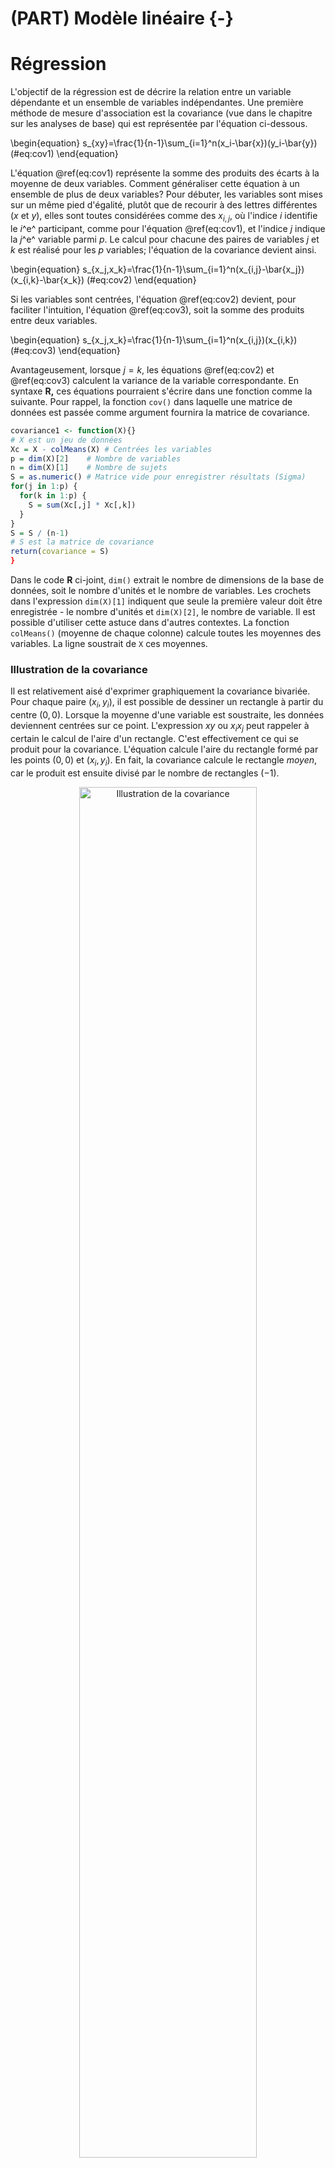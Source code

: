 

# (PART) Modèle linéaire {-}
# Régression

L'objectif de la régression est de décrire la relation entre un variable dépendante et un ensemble de variables indépendantes. Une première méthode de mesure d'association est la covariance (vue dans le chapitre sur les analyses de base) qui est représentée par l'équation ci-dessous.

\begin{equation}
s_{xy}=\frac{1}{n-1}\sum_{i=1}^n(x_i-\bar{x})(y_i-\bar{y})
(\#eq:cov1)
\end{equation}

L'équation \@ref(eq:cov1) représente la somme des produits des écarts à la moyenne de deux variables. Comment généraliser cette équation à un ensemble de plus de deux variables? Pour débuter, les variables sont mises sur un même pied d'égalité, plutôt que de recourir à des lettres différentes ($x$ et $y$), elles sont toutes considérées comme des $x_{i,j}$, où l'indice $i$ identifie le $i$^e^ participant, comme pour l'équation \@ref(eq:cov1), et l'indice $j$ indique la $j$^e^ variable parmi $p$. Le calcul pour chacune des paires de variables $j$ et $k$ est réalisé pour les $p$ variables; l'équation de la covariance devient ainsi.

\begin{equation}
s_{x_j,x_k}=\frac{1}{n-1}\sum_{i=1}^n(x_{i,j}-\bar{x_j})(x_{i,k}-\bar{x_k})
(\#eq:cov2)
\end{equation}

Si les variables sont centrées, l'équation \@ref(eq:cov2) devient, pour faciliter l'intuition, l'équation \@ref(eq:cov3), soit la somme des produits entre deux variables. 

\begin{equation}
s_{x_j,x_k}=\frac{1}{n-1}\sum_{i=1}^n(x_{i,j})(x_{i,k})
(\#eq:cov3)
\end{equation}

Avantageusement, lorsque $j=k$, les équations \@ref(eq:cov2) et \@ref(eq:cov3) calculent la variance de la variable correspondante. En syntaxe **R,** ces équations pourraient s'écrire dans une fonction comme la suivante. Pour rappel, la fonction `cov()` dans laquelle une matrice de données est passée comme argument fournira la matrice de covariance.


```r
covariance1 <- function(X){} 
# X est un jeu de données
Xc = X - colMeans(X) # Centrées les variables
p = dim(X)[2]    # Nombre de variables 
n = dim(X)[1]    # Nombre de sujets
S = as.numeric() # Matrice vide pour enregistrer résultats (Sigma)
for(j in 1:p) {
  for(k in 1:p) {
    S = sum(Xc[,j] * Xc[,k])
  }
}
S = S / (n-1)
# S est la matrice de covariance
return(covariance = S)
}
```

Dans le code **R** ci-joint, `dim()` extrait le nombre de dimensions de la base de données, soit le nombre d'unités et le nombre de variables. Les crochets dans l'expression `dim(X)[1]` indiquent que seule la première valeur doit être enregistrée - le nombre d'unités et `dim(X)[2]`, le nombre de variable. Il est possible d'utiliser cette astuce dans d'autres contextes. La fonction `colMeans()` (moyenne de chaque colonne) calcule toutes les moyennes des variables. La ligne soustrait de `X` ces moyennes.

### Illustration de la covariance

Il est relativement aisé d'exprimer graphiquement la covariance bivariée. Pour chaque paire $(x_i,y_i)$, il est possible de dessiner un rectangle à partir du centre $(0, 0)$. Lorsque la moyenne d'une variable est soustraite, les données deviennent centrées sur ce point. L'expression $xy$ ou $x_ix_j$ peut rappeler à certain le calcul de l'aire d'un rectangle. C'est effectivement ce qui se produit pour la covariance. L'équation calcule l'aire du rectangle formé par les points $(0,0)$ et $(x_i,y_i)$. En fait, la covariance calcule le rectangle *moyen*, car le produit est ensuite divisé par le nombre de rectangles $(-1)$.


<div class="figure" style="text-align: center">
<img src="11-Regression_files/figure-html/unnamed-chunk-3-1.png" alt="Illustration de la covariance" width="75%" height="75%" />
<p class="caption">(\#fig:unnamed-chunk-3)Illustration de la covariance</p>
</div>


<div class="figure" style="text-align: center">
<img src="11-Regression_files/figure-html/unnamed-chunk-4-1.png" alt="Illustration des produits (rectangles) pour différentes valeurs de covariance" width="672" />
<p class="caption">(\#fig:unnamed-chunk-4)Illustration des produits (rectangles) pour différentes valeurs de covariance</p>
</div>

À partir des images suivantes, quelques propriétés de la covariance peuvent être déduites. 

* Comme la quantité de surface blanche (ou de noire) dépend de la taille de la figure, la covariance est directement proportionnelle aux échelles à l'abscisse et l'ordonnée. 

* La covariance augmente lorsque les points s'approchent d'une ligne à pente ascendante et diminue lorsque les points s'approchent d'une ligne à pente descendante. 

* Comme les associations non linéaires peuvent créer des amalgames de rectangles positifs et négatifs, elles conduisent à des covariances imprévisibles et peu pertinentes.

* La covariance (et la corrélation) est sensible aux valeurs aberrantes. Un point éloigné de la masse créera une aire rectangulaire bien plus grande que les autres points. À lui seul, il peut créer une quantité substantielle positive ou négative de surface blanche (ou noire) dans la figure.

* Si une variable est multipliée par elle-même, il s'agit de l'aire d'un carré, ce qui équivaut au calcul d'une variance. Par extension, si le produit de deux variables se rapproche davantage d'un carré que d'un rectangle (en moyenne), alors les deux variables sont fortement liées.

* Le paramètre de la corrélation de la population peut être conceptualisé comme un triangle déformé en rectangle à cause de l'erreur de mesure des axes.





### La covariance en termes d'algèbre matricielle

Pour l'instant, seul l'aspect linéaire est présenté. L'équation de la covariance peut aussi se calculer en termes d'algèbre matricielle. En plus d'accélérer le calcul des résultats, il simplifie énormément les mathématiques sous-jante (pourvu que l'utilisateur connaisse l'algèbre matricielle).

Dans le présent contexte, une matrice est un ensemble de variables représentées sous une seule variables. Dans les équations mathématiques, une matrice est désignée par une lettre majuscule : $x$ devient $X$ et $\sigma$ devient $Sigma$. Dans une matrice, chaque colonne est une variable, chaque ligne correspond à un sujet différent mesuré sur toutes les variables. Une matrice est définie en partie par son nombre de lignes ($n$, nombre d'unités) et son nombre de colonnes ($p$, nombre de variables), dont voici une illustration.

$$
X = \left(\begin{array}{cccc} 
x_{1,1} & x_{1,2} & ...&x_{1,p}\\
x_{2,1} & x_{2,2} & ...&x_{2,p}\\
... & ...& ...& ... \\
x_{n,1} & x_{n,2} & ... &x_{n,p}\\
\end{array}\right)
$$ 

En syntaxe **R**, il ne s'agit rien de plus que de concaténer des variables (mesurant les mêmes individus) ensembles par des colonnes, comme il est fait avec des jeux de données `data.frame()` ou `cbind()`. Un jeu de données est, à peu de chose près, une matrice. Pour créer une matrice `X` à partir des variables `x`, `y`, et `z` avec **R**, par exemple, la ligne `X = cbind(x, y, z)` joindra les trois variables ensemble.

Pour réaliser le calcul de la covariance, il faut multiplier la matrice des données centrées (les variables concaténées) par elle-même puis de diviser par $n-1$. Le symbole $X$ représente la concaténation des variables. Par simplicité, l'équation utilise des **variables centrées**.

\begin{equation}
\Sigma = (n-1)^{-1}X^\prime X
(\#eq:covmat1)
\end{equation}

Le symbole $\Sigma$ (sigma majuscule) représente la matrice de variance-covariance. La diagonale de cette matrice représente les variances des données et les éléments hors diagonales sont les covariances, soulignant le lien entre la variance et la covariance. Le symbole $\prime$ (prime) correspond à l'opération de transposer une matrice, soit d'échanger les lignes par ces colonnes. Cette procédure est nécessaire pour produire la multiplication d'une matrice par elle-même. Noter que l'expression $(n-1)^{-1}=\frac{1}{n-1}$.

TODO

\begin{equation}
\begin{aligned}
S & = (n-1)^{-1}
\left(\begin{array}{cccc} 
x_{1,1} & x_{2,1} & ... & x_{n,1} \\
x_{2,1} & x_{2,2} & ... & x_{n,2} \\
\end{array}\right) 
\left(\begin{array}{cc} 
x_{1,1} & x_{1,2} \\
x_{2,1} & x_{2,2}\\
... & ...  \\
x_{n,1} & x_{n,2} \\
\end{array}\right) \\
   & = (n-1)^{-1}
\left(\begin{array}{cc}
\sum_{i=1}^n(x_{i,1})(x_{i,1}) & \sum_{i=1}^n(x_{i,1})(x_{i,2})\\
\sum_{i=1}^n(x_{i,2})(x_{i,1}) & \sum_{i=1}^n(x_{i,2})(x_{i,2})
\end{array}\right)
\end{aligned}
(\#eq:covmat2)
\end{equation}


L'équation \@ref(eq:covmat2) illustre l'équation \@ref(eq:covmat1) qui sont toutes les deux équivalentes à \@ref(eq:cov3). En termes de syntaxe **R**, elles peuvent être traduites comme suit.



```r
covariance2 = function(X){
  # X est une data.frame ou matrice de n sujets par p variables
  n = dim(X)[1]
  Xc = X - colMeans(X)
  # Algèbre matriciel pour le produit qui permet de calculer
  # le produit d'une colonne avec les autres colonnes
  cov.X = t(Xc) %*% Xc / (n - 1)
  return(cov.X)
}
```

La fonction `t()` opère la transpose ($\prime$) et le symbole `%*%` signifie le produit matriciel des variables. Si l'usuel symbole de multiplication `*` était utilisé, **R** opérerait une multiplication cellule par cellule (avec recyclage) plutôt que celle désirée ici.

L'utilisation de l'algèbre matricielle est plus simple  et efficace : Elle nécessite cinq lignes de code, élimine deux boucles, prend moins de temps à calculer en plus de produire toutes les variances et les covariances.

Une matrice de covariance possède plusieurs propriétés qu'il faut connaître. Elle est toujours carrée soit $p \times p$ pour $p$ variables et contient $p^2$ éléments. Parmi ces éléments, les $p$ éléments de la diagonale sont des variances, ce pourquoi elle est parfois appelée matrice de variance-covariance. Les éléments triangulaires inférieurs hors diagonale sont un parfait reflet des éléments supérieurs, p.ex. $\sigma_{1,2} = \sigma_{2,1}$. Il y a ainsi $\frac{p(p-1)}{2}$ covariances uniques dans une matrice et $p(p+1)/2$ éléments uniques (variances et covariances). En plus, de ces caractéristiques, la matrice doit être *positive semi-définie*, ce qui est un terme mathématique impliquant, pour les fins de ce chapitre, que les variances ne peuvent être nulles. (C'est plus complexe que cela, mais il suffit d'accepter cette affirmation pour procéder.)

$$
\Sigma = \left( 
\begin{array}{cccc}
\sigma_{1,1} & \sigma_{1,2} & ... &  \sigma_{1,p}\\
\sigma_{2,1} & \sigma_{2,2} & ... &  \sigma_{2,p}\\
...& ...& ... &  \sigma_{3,p}\\
\sigma_{p,1} & \sigma_{p,2} & ... &  \sigma_{p,p}\\
\end{array}
\right)
$$ 


### Création de données

Une façon simple et efficace de créer des données à ce stade est la package `MASS` dont un aperçu a été donné dans le chapitre sur les analyses de base.


```r
# Création de la matrice de covariance pour p=3
Sigma = matrix(c(s11, s12, s13,
                 s12, s22, s23,
                 s13, s23, s33), nrow = 3, ncol = 3)
# Création des données 
donnees = data.frame(MASS::mvrnorm(n = n, mu = c(0,0), Sigma = Sigma))
```

La matrice de covariance pour $p=3$ s'écrit comme suit.
$$
\Sigma = \left( 
\begin{array}{ccc}
\sigma_{1,1} & \sigma_{1,2} & \sigma_{1,3}\\
\sigma_{2,1} & \sigma_{2,2} & \sigma_{2,3}\\
\sigma_{3,1} & \sigma_{3,2} & \sigma_{2,3}
\end{array}
\right)
$$
Il convient d'écrire $\Sigma$ (sigma majuscule) et $\sigma$ (sigma minuscule) plutôt que $S$, car il s'agit de la matrice de covariance de la population. Le résultat de `S = cov(donnees)` est empirique et la notation $S$ est plus appropriée. Comme il y a $p=3$ variables dans la syntaxe, il faudra préalablement spécifier $3*4/2 = 6$ arguments :$p = 3$ variances $\sigma_{1,1},\sigma_{3,3},\sigma_{3,3}$ et $3*2/2 =3$ covariances $\sigma_{1,2},\sigma_{1,3},\sigma_{2,3}$.

### La matrice de corrélation

Pour rappel, une matrice de corrélation est une matrice de covariance dont les variables ont été standardisées. Cela implique de transformer la matrice afin que toute la diagonale soit à l'unité, que toutes les variances soient égalent à 1. Cela permet d'avoir une interprétation *standardisée* des corrélations, car celles-ci sont indépendantes des métriques originales. Les autres éléments conceptuels de la matrice de covariance s'appliquent pour la matrice de corrélation.

Pour transformer la matrice de covariance en matrice de corrélation, trois techniques sont possibles. 

La première est de standardise $X$ préalablement au calcul de la covariance. Comme il n'y a pas d'équivalent à `colMeans()` pour l'écart type, l'utilisation de `apply(X, MARGIN = 2, FUN = sd)` fera le travail. Cette ligne de syntaxe reproduit la même logique, mais pour l'écart type `sd()`. Textuellement, elle applique (`apply()`) l'écart type (`sd()`) pour chaque colonne `MARGIN = 2` à la matrice de données `X`. 


```r
X = (X - colMeans(X)) / apply(X, MARGIN = 2, FUN = sd)
```

La deuxième méthode est de standardiser la matrice de covariance en termes d'algèbre matricielle, où $S$ est la matrice de covariance. Il faut extraire de la matrice les variances de la diagonale (avec la fonction mathématique $\text{diag()}$), puis en faire la racine carrée pour obtenir des écarts types, puis en refaire une matrice carrée avec la fonction mathématique $\text{diag()}$ qu'il faut finalement inversé pour en faire une division.

\begin{equation}
R = (\text{diag}(\sqrt{\text{diag}(S)})^{-1}) S (\text{diag}(\sqrt{\text{diag}(S)})^{-1})
(\#eq:cov2cor)
\end{equation}

En code **R**, l'équation \@ref(eq:cov2cor) se traduit ainsi. 

```r
R = solve(diag(sqrt(diag(S)))) %*% S %*% solve(diag(sqrt(diag(S))))
```

Lorsqu'une matrice est passée comme argument à `diag()`, elle extrait les éléments de la diagonale pour en faire un vecteur. Si un vecteur est passé en argument, alors `diag()` retourne une matrice avec les éléments du vecteur en diagonale. La fonction `solve()` calcule l'inverse d'une matrice, comme l'utilisateur pourrait attendre de $X^{-1}$. Il s'agit certainement de l'aspect le plus biscornu de **R**.  Enfin, l'opérateur `%*%` est le produit matriciel. 

La troisième est d'utiliser la fonction de base `cov2cor()` pour transformer la matrice de covariance en matrice de corrélation, ce qui est plus simple et plus rapide que la deuxième option, mais qui cache ce qui se réalise.

## La régression

Pour l'instant, des rudiments de la covariance et de la corrélation ont été présentés dans le but d'introduire graduellement l'algèbre matricielle. L'objectif étant atteint, le regard portera sur la régression en tant que moyen de prédire une variable $y$ à partir d'un ensemble de variables $X$.

Quelle est la différence entre les analyses de covariance et corrélation comparativement à l'analyse de régression? Bien que la logique sous-jacente soit très similaire, il faut maintenant déterminer une variable *différente* de l'autre, c'est-à-dire une variable dépendante. Les autres sont des variables indépendantes. Les variables indépendantes prédisent la variable dépendante  un peu comme dans un modèle *déterministe*, il faut décider de la cause (variables indépendantes) et l'effet (variable dépendante), ce dernier étant généré par les premiers. 

Plutôt que de traiter chaque paire de variable comme c'était le cas avec l'analyse de corrélation, la régression correspond à étudier la relation entre la variable dépendante et toutes les autres, et ce, simultanément. Ainsi, les variables indépendantes sont contrôlées entre elles pour évaluer leur effet sur la variable dépendante et un modèle de prédiction plus juste est obtenu (autant que faire ce peut avec modèle statistique).

### Le modèle de régression simple 

L'équation pour un modèle de régression simple se résume en un cas bivarié, soit la prédiction de $y$ par une seule variable $x$.

\begin{equation}
y = \beta_0 + \beta_1 x + \epsilon_y
(\#eq:modlin)
\end{equation}

Dans ce modèle, $y$ est la variable prédite, $x$ est le seul prédicteur, $\beta_0$ est l'ordonnée à l'origine, $\beta_1$ est le coefficient de régression et $\epsilon_y$, l'erreur dans la variable $y$ indépendante (non corrélée, ni fonctionnelement liée) de $x$.



### Création de données

Une façon simple de créer des données en fonction d'un modèle linéaire plutôt qu'à partir de la matrice de corrélation (comme ce fut le case jusqu'à présent) est de reprendre l'équation \@ref(eq:modlin) et de spécifier les paramètres libre. D'abord, il faut  remplacer les paramètres du modèle par des valeurs, $beta_0$, $beta_1$, et ensuite, créer deux variables aléatoires de taille $n$ (la taille d'échantillon), une première pour $x$ et une seconde pour $\epsilon_y$. Les hypothèses sous-jacentes aux modèles linéaires assument généralement que la l'erreur ($\epsilon$) est distribuée normalement (avec implicitement une moyenne de 0), la fonction `rnorm()` pourra jouer le rôle. Pour $x$, il n'y a pas de distribution à respecter, mais une distribution normale fait très bien l'affaire. Voici un exemple de code **R**.


```r
# En spécifiant une taille d'échantillon très grande,
# l'erreur échantillonnalle est considérablement réduite.
# Valeurs choisies par l'utilisateur
n = 10000 # Taille d'échantillon
beta0 = 5 # Les betas
beta1 = 1
# Deux variables aléatoires tirées de distributions normales.
# Les moyennes sont nulles et 
# les écarts types sont spécifiés par l'utilisateur.
x = rnorm(n = n, sd = 1)
e.y = rnorm(n = n, sd = 3)
# Création de la variable dépendante
y = beta0 + beta1 * x + e.y
```

Si l'utilisateur souhaite ajouter une autre variable, il lui suffit d'ajouter un $\beta$ supplémentaire et de créer une autre variable aléatoire 

Cette méthode de création de données possède toutefois des limites. Principalement, elle ne spécifie pas les propriétés statistiques désirables, par exemple, la corrélation entre les variables est évacuée. Quelle est la corrélation entre `x`et `y` dans l'exemple précédent? Il est bien sûr possible de déterminer ces valeurs pour la population a posteriori. Il faut résoudre l'équation \@ref(eq:eqrho).

\begin{equation}
\rho_{x,y} = \beta_1 \frac{\sigma_x}{\sigma_y} 
(\#eq:eqrho)
\end{equation}

Certaines valeurs sont déjà connues, car spécifiées par l'utilisateur, $\beta_1 = 1$ et $\sigma_x = 1$. Qu'en est-il de $\sigma_y$? L'utilisateur n'a pas spécifié la valeur de la variance de $y$, il a plutôt choisi la valeur de la variance de l'erreur résiduelle, $\sigma^2_{\epsilon_y}$. La loi de la somme des variances permettra de calculer cette valeur. Pour le lecteur intéressé, les réponses sont $\sigma^2_y = \beta_1^2\sigma^2_x+\sigma^2_{\epsilon_y} = 10$ et donc $\rho_{x,y} = \frac{\beta_1 \sigma_x}{\sigma_y} = 0.316$.

La limite liée à la méthode de création de données est maintenant flagrante. En plus de ne pas connaître la corrélation entre les variables, la variance de $y$ n'est pas connue a priori.  La stratégie de spécification est ainsi de choisir des valeurs et d'espérer qu'elles soient conformes aux attentes. Pire, s'il y avait plusieurs variables indépendantes, elles seraient toutes non corrélées entre elles, alors que l'utilisateur pourrait vouloir autrement, mais cette première technique ne le permet pas.

Pour l'utilisateur qui crée son jeu de données, ces caractéristiques sont souvent plus essentielles que de spécifier à l'avance la variance résiduelle. Pour résoudre cette situation, la solution est de spécifier un modèle standardisé, puis de le *déstandardiser* (ajouté des moyennes et des variances a posteriori).

La philosophie de modélisation de cet ouvrage repose sur l'idée selon laquelle, un modèle doit être standardisé au départ puis *déstandardisé*. Cette logique ne se prêtera pas à tous les contextes, pour certains la difficulté sera immense, pour d'autres, cela ne respectera pas les objectifs. En partant d'un modèle standardisé toutefois, la matrice de corrélation est connue à l'avance et la variance est spécifiée directement par l'utilisateur. Les tailles d'effets attendues sont également assurées. Il suffit de dériver la variance résiduelle du modèle plutôt que de la spécifier.

En assumant un modèle linéaire,

\begin{equation}
y = \beta_0 + \beta_1 x_1 + ... +\beta_k x_k + \epsilon_y
(\#eq:modling)
\end{equation}

où l'équation \@ref(eq:modling) correspond à la généralisation de l'équation \@ref(eq:modlin) pour $k$ variables indépendantes, il est possible d'isoler $\epsilon_y$. La variance se calcule alors comme l'équation \@ref(eq:emat), pour le cas générale. 

\begin{equation}
\sigma^2_{\epsilon_y} = \sigma^2_y - B^{\prime}RB
(\#eq:emat)
\end{equation}

où $R$ est la matrice de corrélation et $B$ est le vecteur contenant tous les $\beta$ standardisés. Pour assurer un scénario standardisé $\sigma^2_y = 1$. La seule condition sous-jacente à l'équation \@ref(eq:emat) est de s'assurer que $\sigma^2_{\epsilon_y} > 0$, c'est-à-dire en vérifiant que $B^{\prime}RB < \sigma^2_y$, autrement la variance est négative, ce qui est impossible. En termes de syntaxe **R**, l'équation \@ref(eq:emat) correspond à ceci.


```r
# Cacluler la variance de epsilon
var_e = var_y - t(B) %*% R %*% B
```

L'avantage de cette technique est (a) de pouvoir spécifier les corrélations entre les variables indépendantes avec la matrice $R$; (b) de déterminer à l'avance la variance de $y$ et (c) que le vecteur $B$ contient les $\beta$ standardisés qui sont dans ce contexte les corrélations partielles qui relient chacune des variables indépendantes à la variable dépendante (des tailles d'effet) en contrôlant pour chacune d'elles. 

L'utilisateur crée par la suite les données en spécifiant le vecteur $B$ et en créant une variable basée sur la matrice de corrélation. Voici un exemple pour $k=3$ variables centrées suivant une distribution normale multivariée avec la matrice de corrélation $R$.

$$
R= \left( 
\begin{array}{ccc}
1 & .2 & .3\\
.2 & 1 & .1\\
.3 & .1 & 1
\end{array}
\right)
$$
Une fois les données de $X$ créées, avec la fonction `MASS::mvrnorm()`, comme il a été fait précédemment, il suffit de multiplier $X$ avec $B$ et d'ajouter la variable aléatoire $\epsilon_y$ avec la variance appropriée pour obtenir la variable dépendante $y$.


```r
set.seed(42)  # Pour reproductibilité
n = 1000      # Taille d'échantillon
k = 3         # Nombre de variables indépendantes

# Matrice de corrélation
R = matrix(c(1, .2, .3,
             .2, 1, .1,
             .3, .1, 1), k, k)
# Moyennes
mu = rep(0, k)

# Choix des betas standardisés
B = c(beta1 = .2, beta2 = -.5, beta3 = .3)

#variance de epsilon
var_e = 1 - t(B) %*% R %*% B

# Créations des variables aléatoires
X = MASS::mvrnorm(n = n, mu = mu, Sigma = R)
e = rnorm(n = n, sd = sqrt(var_e))
# Création de la variable dépendante
y = X %*% B + e

# Création du jeu de données
jd = data.frame(y = y, X = X)

# Quelques vérifications
# Les données
head(jd)
#>        y    X.1    X.2     X.3
#> 1  0.635 -0.956 -2.567  0.3239
#> 2 -0.264  0.672 -0.172  0.5200
#> 3  0.341  0.885 -1.369 -0.6387
#> 4 -0.602  0.778 -1.104 -1.2678
#> 5  0.401  0.360  0.286 -1.4336
#> 6 -1.076 -0.210  0.621 -0.0399
# La matrice de corrélation entre les variables indépendantes
# Très près des valeurs choisies à la troisième décimale
cor(X)
#>       [,1]  [,2]  [,3]
#> [1,] 1.000 0.188 0.279
#> [2,] 0.188 1.000 0.136
#> [3,] 0.279 0.136 1.000
# La variance de y (encore une fois très près)
var(y)
#>      [,1]
#> [1,] 1.03
```

Maintenant, il est possible de *déstandardisé* `X` et `y` en additionnant des moyennes ou multipliant par des écarts types à chaque variable.

## L'analyse de régression

Lorsque le jeu de données est obtenu, il est temps de procéder à l'analyse de régression. Essentiellement, l'analyse de régression produit à peu près ceci (mais en algèbre matricielle).

Pour aider la compréhension, voici une explication avec le modèle linéaire simple assumant des variables centrées. Le modèle correspond à 

$$
y = \beta x
$$

où l'erreur, $\epsilon_y$ n'est pas explicitée. Il faut isoler $\beta$ afin de l'estimer, soit l'opération suivante,

$$
\beta = \EX(\frac{y}{x})
$$

où le symbole $\EX$ signifie l'espérance (la moyenne). En multipliant par $\frac{x}{x}$ de chaque côté de l'équation, cela produit l'équation suivante.

\begin{equation}
\beta = \EX(\frac{xy}{xx}) = \frac{\sigma_{xy}}{\sigma^2_x}
(\#eq:beta2)
\end{equation}

Dans l'équation \@ref(eq:beta2), le numérateur sera rapidement reconnu comme la covariance et au dénominateur la variance de $X$. Comment généralisé  pour $k$ variables? En algèbre matricielle et dans la mesure où les variables contenues dans $X$ sont centrées, cela revient au même que de calculer l'équation \@ref(eq:beta).

\begin{equation}
\hat{B} = (X^{\prime} X)^{-1} X^{\prime} y
(\#eq:beta)
\end{equation}

Comme pour l'équation \@ref(eq:beta2), la composante $(X^{\prime} X)^{-1}$ agit en dénominateur (par l'exposant $-1$) et correspond à la matrice de variance-covariance des variables de $X$ ensemble, alors que $X^{\prime} y$ agit comme le numérateur, soit la covariance entre les variables de $X$ avec $y$.

Pour l'erreur type, il s'agit de calculer ceci.

\begin{equation}
\text{var}(\hat{B}) = \sigma^2 \left(X^{\prime}X\right)^{-1}
\end{equation}

La racine carrée donne l'erreur type (*standard error*).

Le ratio $\frac{B}{\text{se}_B} \sim t_{n-p-1}$, soit le quotient d'un estimateur par son erreur type, suit une distribution-$t$ avec $n-p-1$ degrés de liberté.

En syntaxe **R**, la régression s'écrit comme ceci.


```r
regression = function(y, X){
  # Ajouter un intercepte
  X = cbind(intercept = 1, X)
  B = solve(t(X) %*% X) %*% t(X) %*% y
  var.e = var(y - X %*% B) 
  se.B = sqrt(c(var.e) * diag(solve(t(X) %*% X)))
  n = dim(X)[1]
  p = dim(X)[2]
  vt = B / se.B
  vp = (1-pt(tv, df = n - p - 1)) * 2
  resultats = data.frame(Estimate = B, 
                         Std.Error = se.B, 
                         t.value = vt, 
                         p.value = vp) 
  return(resultats)
}  
```

Le modèle linéaire peut aussi contenir des variables nominales dans la mesure où celle-ci sont transformées en données factices (*dummy coding*). En fait, une analyse de variance n'est au fond qu'une régression dans laquelle les variables nominales sont transformées en données factices, puis utilisées en variable indépendante. Les $\beta$ de la régression correspondent aux moyennes $\mu$, si le participant appartient (1) à tel ou tel autre groupe ou (0) autrement. Bien que les logiciels produisent souvent des sorties statistiques différentes en fonction de l'analyse demandée, les mathématiques sous-jacentes sont les mêmes.

### Conditions d'application de la régression

La régression possède quatre hypothèses sous-jacentes :

* La vraie relation est linéaire;

* Les observations sont indépendantes.

* Les résidus sont normalement distribués;

* La variance résiduelle est homoscédastique.

Les deux premiers points sont davantage méthodologiques que statistiques bien que leurs conséquences soient réelles. La relation entre les variables doit être linéaire. La régression tient compte des relations en ligne droite, si la relation entre deux variables suit une courbe, elle ne pourra être adéquatement analysée. La figure \@ref(fig:courbe) montre trois relations possibles entre deux variables. Bien que la relation soit très forte, peu importe la forme de la relation (les données suivent un parton très évident), seule celle au centre (relation linéaire) donnera un résultat indiquant un lien fort existant. Il existe des techniques de transformation de données lorsque ce sera *théoriquement* justifié. La relation quantitative entre l'âge et la quantité de rapport sexuel est un exemple de relation non linéaire : elle débute à l'adolescence, atteint son apogée à l'âge de jeune adulte, puis décroît progressivement. La seconde hypothèse est que les unités d'observation doivent être indépendantes. Techniquement, chaque unité devrait avoir une chance égale et indépendante d'être choisie.  La régression est robuste à ce genre de violation, mais il faut toujours conserver cette idée en tête lorsque le devis d'étude est conceptualisé et lors des analyses. Les élèves dans une même salle de classe ne sont techniquement pas indépendants puisqu'ils sont tous corrélés. Ils ont le même enseignant, les mêmes pairs, les locaux, etc., des variables qui peuvent toutes à leur façon avoir des effets sur les comportements des enfants. Dans ce cas, recourir à des analyses multiniveaux sera la seule possibilité pour tenir compte de cette violation et bien représenter les modèles. Un autre exemple est la corrélation entre différents temps de mesure sur une même unité (qui est corrélée avec elle-même). Dans ce cas, ce sera des analyses pour des devis temporels (les analyses multiveaux peuvent également tenir compte du temps).

Les deux autres considérations, qui sont elles d'ordre statistique, concernent les résidus (l'écart entre la prédiction et les valeurs réelles de $y$). Comme il a été mentionné dans la création de données pour la régression, les distributions des variables n'a pas être normales;  elles peuvent suivre différentes distributions de probabilités. Par contre, l'erreur, elle, doit être normales distribuées, car il s'agit d'une hypothèse assumée de l'estimation des moindres carrés. La dernière hypothèse concerne la variance résiduelle homoscédastique, c'est-à-dire que l'écart entre les résidus et les valeurs prédites restent *constantes,* peu importe le niveau sur la droite de régression. Si ce n'est pas le cas pour l'une ou l'autre, c'est qu'une variable a vraisemblablement été négligée ou qu'une des relations n'est pas linéaire avec une des variables indépendantes. 


```
#> `geom_smooth()` using formula 'y ~ x'
```

<div class="figure" style="text-align: center">
<img src="11-Regression_files/figure-html/courbe-1.png" alt="Différentes formes de relation" width="80%" height="80%" />
<p class="caption">(\#fig:courbe)Différentes formes de relation</p>
</div>


### L'analyse de régression

**R** de base offre la fonction `lm()` pour *linear model* (modèle linéaire) afin de réaliser une régression. Pour réaliser l'analyse, deux éléments sont primordiaux : le jeu de données et le modèle. Le jeu de données est assez explicite. Le modèle linéaire est quant à lui déjà représenté par l'équation \@ref(eq:modling). 

Pour écrire le modèle en syntaxe **R**, il faut remplacer les $x$ par le nom des variables dans le jeu de données, utiliser le `~` (tilde) pour délimiter les variables dépendantes à gauche des variables indépendantes à droite. Les variables indépendantes sont délimitées, comme dans l'équation \@ref(eq:modling), par des signes d'addition `+`. Il est aussi de définir des effets d'interaction (modération) avec le signe de multiplication `*`. Les symboles `-` (soustraction) et `/` (division) ne fonctionnent pas. L'intercepte ($\beta_0$) est ajouté par défaut. Enfin, cette équation doit ensuite être mis entre guillemets, `formula = "y ~ x1 + x2 + x3" ` pour indiquer qu'il s'agit de texte.


```r
# Créer un jeu de données à partir des variables de la syntaxe précédente
res.lm = lm(formula = y ~ X.1 + X.2 + X.3, data = jd)
# Les résultats
res.lm
#> 
#> Call:
#> lm(formula = y ~ X.1 + X.2 + X.3, data = jd)
#> 
#> Coefficients:
#> (Intercept)          X.1          X.2          X.3  
#>     -0.0171       0.2139      -0.5520       0.3095
# Sommaire des résultats
summary(res.lm)
#> 
#> Call:
#> lm(formula = y ~ X.1 + X.2 + X.3, data = jd)
#> 
#> Residuals:
#>     Min      1Q  Median      3Q     Max 
#> -2.5227 -0.5546 -0.0119  0.5513  2.5762 
#> 
#> Coefficients:
#>             Estimate Std. Error t value Pr(>|t|)    
#> (Intercept)  -0.0171     0.0253   -0.68      0.5    
#> X.1           0.2139     0.0266    8.03  2.7e-15 ***
#> X.2          -0.5520     0.0258  -21.42  < 2e-16 ***
#> X.3           0.3095     0.0263   11.76  < 2e-16 ***
#> ---
#> Signif. codes:  
#> 0 '***' 0.001 '**' 0.01 '*' 0.05 '.' 0.1 ' ' 1
#> 
#> Residual standard error: 0.8 on 996 degrees of freedom
#> Multiple R-squared:  0.383,	Adjusted R-squared:  0.381 
#> F-statistic:  206 on 3 and 996 DF,  p-value: <2e-16
```

Pour ajouter une variable il suffit de `VD ~ VI1 + VI2`; pour ajouter un effet d'interaction, il est possible de faire `VD ~ VI1 * VI2`. Pour ajouter une variable nominale (catégorielle), il suffit d'ajouter la variable comme n'importe quelles autres `x`, mais en s'assurant bien qu'elle soit désignée comme un facteur dans le jeu de données. Si ce n'était pas le cas, la fonction `as.factor()` devrait corriger la situation.

La fonction `lm()` en elle-même n'imprime que peut de résultats. Pour obtenir l'information complète, il faut requérir le sommaire avec la fonction `summary()`. Le sommaire des résultats contient toute l'information qu'un expérimentateur peut désirer. Il y a les coefficients de régression `Estimate`, leur erreur standard `Std. Error`, leur valeur-$t$ `t value` et leur valeur-$p$ `Pr(>|t|)`. Tout cela peut être extrait avec `summary(res.lm)$...` en remplaçant `...` par les éléments désirés. Au-dessous de la sortie imprimée, il y a également le coefficient de détermination ($R^2$, `R-squared`), les degrés de liberté et la valeur-$p$ associé au modèle.



Un manuscrit pourrait rapport les résultats ainsi. Le modèle tester obtient un coefficient de détermination de $R^2(996) = 0.383, p < .001$. Les trois prédicteurs sont liés significativement à la variable dépendante, respectivement $X_1: \beta_1 = 0.214, p = < .001$, $X_2: \beta_2 = 0.214, p = < .001$, $X_3: \beta_3 = 0.31, p = < .001$. Évidemment, comme l'exemple est artificiel, il y a peu de chose à dire sans devoir fabriquer de toutes pièces des interprétations alambiquées bien que cela fût fort bénéfique pour la carrière de certains psychanalystes.

Pour vérifier la qualité des résultats, il faut vérifier la distribution des résidus. Pour ce faire, il faut extraire les résidus et les valeurs prédites. Pour la création de graphiques, il est plus simple d'ajouter ces scores au jeu de données. Les fonctions `resid()` et `predict()` permettront d'extraire les résidus et les prédictions en y insérant comme argument le sommaire de la fonction `lm()` obtenu avec les données.


```r
# Ajouter les résidus et scores prédits à la base de données
# avec la fonction `resid()`
jd$residu = resid(res.lm)
jd$predit = predict(res.lm)
```

Une fois, c'est valeur extraite, le package `ggplot2` permet de réaliser rapidement des graphiques, comme le diagramme de dispersion à la figure \@ref(fig:respred) ou l'histogramme des résidus à la figure \@ref(fig:reshist). Dans les meilleures situations, les résidus seront distribués normalement dans l'histogramme et aucune tendance ne devrait être discernable dans le diagramme de dispersion. Si ce n'était pas le cas, il pourrait y avoir un problème à élucider, par exemple, une relation non linéaire imprévue. Les figures \@ref(fig:respred) et \@ref(fig:reshist) ne signale aucun problème, ce qui est attendu considérant la création des données employées.


```r
# Diagramme de dispersion prédits par résidus
jd %>% 
  ggplot(mapping = aes(x = predit, y = residu)) + 
  geom_point() 
```

<div class="figure" style="text-align: center">
<img src="11-Regression_files/figure-html/respred-1.png" alt="Relation entre prédicitons et résidus" width="75%" height="75%" />
<p class="caption">(\#fig:respred)Relation entre prédicitons et résidus</p>
</div>


```r
# Histogramme des résidus
jd %>% 
  ggplot(mapping = aes(x = residu)) + 
  geom_histogram()
```

<div class="figure" style="text-align: center">
<img src="11-Regression_files/figure-html/reshist-1.png" alt="Histogramme des résidus" width="75%" height="75%" />
<p class="caption">(\#fig:reshist)Histogramme des résidus</p>
</div>

<!-- # L'analyse de régression en modélisation par équations structurelles -->

<!-- # Exercices -->

